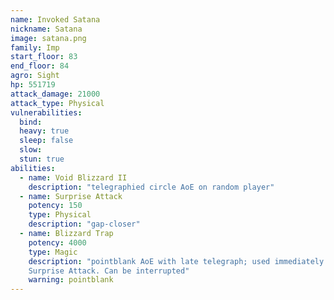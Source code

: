 ```yaml
---
name: Invoked Satana
nickname: Satana
image: satana.png
family: Imp
start_floor: 83
end_floor: 84
agro: Sight
hp: 551719
attack_damage: 21000
attack_type: Physical
vulnerabilities:
  bind: 
  heavy: true
  sleep: false
  slow: 
  stun: true
abilities:
  - name: Void Blizzard II
    description: "telegraphied circle AoE on random player"
  - name: Surprise Attack
    potency: 150
    type: Physical
    description: "gap-closer"
  - name: Blizzard Trap
    potency: 4000
    type: Magic
    description: "pointblank AoE with late telegraph; used immediately after
    Surprise Attack. Can be interrupted"
    warning: pointblank
---
```

